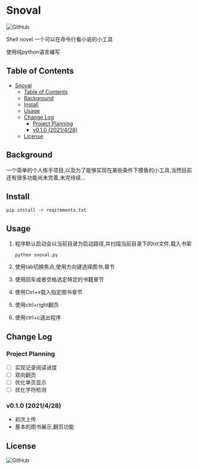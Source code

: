<!--
 * @Description: 
 * @Author: cc
 * @Date: 2021-04-28 10:30:20
 * @LastEditors: cc
 * @LastEditTime: 2021-04-28 11:33:22
-->
# Snoval

![GitHub](https://img.shields.io/github/license/needhourger/snovel)

Shell novel 一个可以在命令行看小说的小工具

使用纯python语言编写


## Table of Contents

- [Snoval](#snoval)
  - [Table of Contents](#table-of-contents)
  - [Background](#background)
  - [Install](#install)
  - [Usage](#usage)
  - [Change Log](#change-log)
    - [Project Planning](#project-planning)
    - [v0.1.0 (2021/4/28)](#v010-2021428)
  - [License](#license)

## Background

一个简单的个人练手项目,以及为了能够实现在某些条件下摸鱼的小工具,当然目前还有很多功能尚未完善,未完待续...

## Install
```
pip install -r reqirements.txt
```

## Usage
1. 程序默认启动会以当前目录为启动路径,并扫描当前目录下的txt文件,载入书架
   ```
   python snoval.py
   ```
2. 使用tab切换焦点,使用方向键选择图书,章节

3. 使用回车或者空格选定特定的书籍章节
   
4. 使用Ctrl+x载入指定图书章节
   
5. 使用ctrl+right翻页
   
6. 使用ctrl+c退出程序

## Change Log

### Project Planning
- [ ] 实现记录阅读进度
- [ ] 双向翻页
- [ ] 优化单页显示
- [ ] 优化字符检测

### v0.1.0 (2021/4/28)

- 初次上传
- 基本的图书展示,翻页功能

## License

![GitHub](https://img.shields.io/github/license/needhourger/snovel)

